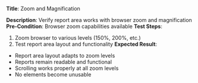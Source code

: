 **Title**: Zoom and Magnification

**Description**: Verify report area works with browser zoom and magnification
**Pre-Condition**: Browser zoom capabilities available
**Test Steps**:
1. Zoom browser to various levels (150%, 200%, etc.)
2. Test report area layout and functionality
**Expected Result**:
- Report area layout adapts to zoom levels
- Reports remain readable and functional
- Scrolling works properly at all zoom levels
- No elements become unusable